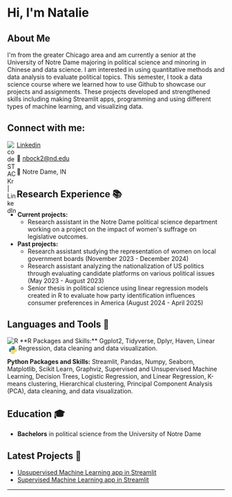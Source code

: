 # Hi, I'm Natalie

## About Me 
I'm from the greater Chicago area and am currently a senior at the University of Notre Dame majoring in political science and minoring in Chinese and data science.  I am interested in using quantitative methods and data analysis to evaluate political topics. This semester, I took a data science course where we learned how to use Github to showcase our projects and assignments. These projects developed and strengthened skills including making Streamlit apps, programming and using different types of machine learning, and visualizing data.

## Connect with me:

<img align="left" alt="codeSTACKr | LinkedIn" width="22px" src="https://cdn.jsdelivr.net/npm/simple-icons@v3/icons/linkedin.svg" /> [Linkedin](https://www.linkedin.com/in/nataliebock2025/)

📧 nbock2@nd.edu

📍 Notre Dame, IN

## Research Experience 📚 
- **Current projects:**
    - Research assistant in the Notre Dame political science department working on a project on the impact of women's suffrage on legislative outcomes.
- **Past projects:**
    - Research assistant studying the representation of women on local government boards (November 2023 - December 2024)
    - Research assistant analyzing the nationalization of US politics through evaluating candidate platforms on various political issues (May 2023 - August 2023)
    - Senior thesis in political science using linear regression models created in R to evaluate how party identification influences consumer preferences in America (August 2024 - April 2025)

## Languages and Tools 🧰 

<img alight = "left" alt = "R" width = "26px" src="https://cdn.jsdelivr.net/gh/devicons/devicon@latest/icons/r/r-original.svg" />
**R Packages and Skills:** Ggplot2, Tidyverse, Dplyr, Haven, Linear Regression, data cleaning and data visualization.
          
<img align="left" alt="Python" width="26px" src="https://raw.githubusercontent.com/github/explore/80688e429a7d4ef2fca1e82350fe8e3517d3494d/topics/python/python.png" />


**Python Packages and Skills:**  Streamlit, Pandas, Numpy, Seaborn, Matplotlib, Scikit Learn, Graphviz, Supervised and Unsupervised Machine Learning, Decision Trees, Logistic Regression, and Linear Regression, K-means clustering, Hierarchical clustering, Principal Component Analysis (PCA), data cleaning, and data visualization.

## Education 🎓 
- **Bachelors** in political science from the University of Notre Dame


## Latest Projects 📂 
- [Upsupervised Machine Learning app in Streamlit](https://github.com/nataliebock/Bock-Data-Science-Portfolio/tree/main/MLUnsupervisedApp)
- [Supervised Machine Learning app in Streamlit](https://github.com/nataliebock/Bock-Data-Science-Portfolio/tree/main/MLStreamlitApp)



---



